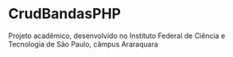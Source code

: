 # CrudBandasPHP

Projeto acadêmico, desenvolvido no Instituto Federal de Ciência e Tecnologia de São Paulo, câmpus Araraquara
